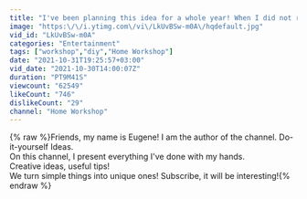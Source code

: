 ```yaml
---
title: "I've been planning this idea for a whole year! When I did not regret it"
image: "https:\/\/i.ytimg.com\/vi\/LkUvBSw-m0A\/hqdefault.jpg"
vid_id: "LkUvBSw-m0A"
categories: "Entertainment"
tags: ["workshop","diy","Home Workshop"]
date: "2021-10-31T19:25:57+03:00"
vid_date: "2021-10-30T14:00:07Z"
duration: "PT9M41S"
viewcount: "62549"
likeCount: "746"
dislikeCount: "29"
channel: "Home Workshop"
---
```

{% raw %}Friends, my name is Eugene! I am the author of the channel. Do-it-yourself Ideas.<br />On this channel, I present everything I've done with my hands.<br />Creative ideas, useful tips!<br />We turn simple things into unique ones! Subscribe, it will be interesting!{% endraw %}
